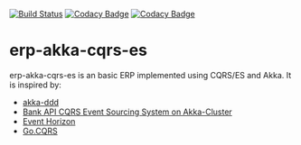 [![Build Status](https://travis-ci.com/mcherri/erp-akka-cqrs-es.svg?branch=master)](https://travis-ci.com/mcherri/erp-akka-cqrs-es)
[![Codacy Badge](https://api.codacy.com/project/badge/Grade/b6bc4dc137224abdaf7b2d0ba94daed1)](https://www.codacy.com/app/mcherri/erp-akka-cqrs-es?utm_source=github.com&amp;utm_medium=referral&amp;utm_content=mcherri/erp-akka-cqrs-es&amp;utm_campaign=Badge_Grade)
[![Codacy Badge](https://api.codacy.com/project/badge/Coverage/b6bc4dc137224abdaf7b2d0ba94daed1)](https://www.codacy.com/app/mcherri/erp-akka-cqrs-es?utm_source=github.com&utm_medium=referral&utm_content=mcherri/erp-akka-cqrs-es&utm_campaign=Badge_Coverage)

erp-akka-cqrs-es
================
erp-akka-cqrs-es is an basic ERP implemented using CQRS/ES and Akka. It is inspired by:

-   [akka-ddd](https://github.com/pawelkaczor/akka-ddd)
-   [Bank API CQRS Event Sourcing System on Akka-Cluster](https://github.com/j5ik2o/akka-ddd-cqrs-es-example)
-   [Event Horizon](https://github.com/looplab/eventhorizon)
-   [Go.CQRS](https://github.com/jetbasrawi/go.cqrs)